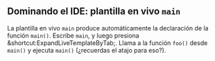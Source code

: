 ## Dominando el IDE: plantilla en vivo `main`

La plantilla en vivo `main` produce automáticamente la declaración de la función `main()`. Escribe `main`, y luego presiona <span class="shortcut">&shortcut:ExpandLiveTemplateByTab;</span>. Llama a la función `foo()` desde `main()` y ejecuta `main()` (¿recuerdas el atajo para eso?).